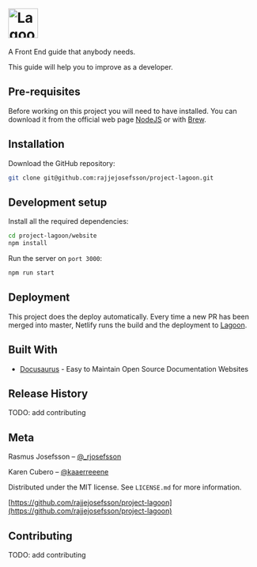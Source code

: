 # <a href='https://lagoon.netlify.com/'><img src='https://lagoon.netlify.com/img/narwhal.png' height='60' alt='Lagoon Logo' aria-label='lagoon.netlify.com' /></a>

A Front End guide that anybody needs.

This guide will help you to improve as a developer.

## Pre-requisites

Before working on this project you will need to have installed. You can download it from the official web page [NodeJS](https://nodejs.org/es/download/) or with [Brew](https://changelog.com/posts/install-node-js-with-homebrew-on-os-x).

## Installation

Download the GitHub repository:

```sh
git clone git@github.com:rajjejosefsson/project-lagoon.git
```

## Development setup

Install all the required dependencies:

```sh
cd project-lagoon/website
npm install
```

Run the server on `port 3000`:

```sh
npm run start
```

## Deployment

This project does the deploy automatically. Every time a new PR has been merged into master, Netlify runs the build and the deployment to [Lagoon](https://lagoon.netlify.com).

## Built With

- [Docusaurus](https://docusaurus.io/) - Easy to Maintain Open Source Documentation Websites

## Release History

TODO: add contributing

## Meta

Rasmus Josefsson – [@\_rjosefsson](https://twitter.com/_rjosefsson)

Karen Cubero – [@kaaerreeene](https://twitter.com/kaaerreeene)

Distributed under the MIT license. See `LICENSE.md` for more information.

[https://github.com/rajjejosefsson/project-lagoon](https://github.com/rajjejosefsson/project-lagoon)

## Contributing

TODO: add contributing

